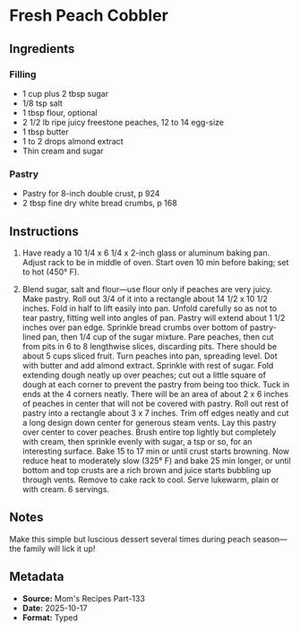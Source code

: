 # Fresh Peach Cobbler

## Ingredients

### Filling
- 1 cup plus 2 tbsp sugar
- 1/8 tsp salt
- 1 tbsp flour, optional
- 2 1/2 lb ripe juicy freestone peaches, 12 to 14 egg-size
- 1 tbsp butter
- 1 to 2 drops almond extract
- Thin cream and sugar

### Pastry
- Pastry for 8-inch double crust, p 924
- 2 tbsp fine dry white bread crumbs, p 168

## Instructions

1. Have ready a 10 1/4 x 6 1/4 x 2-inch glass or aluminum baking pan. Adjust rack to be in middle of oven. Start oven 10 min before baking; set to hot (450° F).

2. Blend sugar, salt and flour—use flour only if peaches are very juicy. Make pastry. Roll out 3/4 of it into a rectangle about 14 1/2 x 10 1/2 inches. Fold in half to lift easily into pan. Unfold carefully so as not to tear pastry, fitting well into angles of pan. Pastry will extend about 1 1/2 inches over pan edge. Sprinkle bread crumbs over bottom of pastry-lined pan, then 1/4 cup of the sugar mixture. Pare peaches, then cut from pits in 6 to 8 lengthwise slices, discarding pits. There should be about 5 cups sliced fruit. Turn peaches into pan, spreading level. Dot with butter and add almond extract. Sprinkle with rest of sugar. Fold extending dough neatly up over peaches; cut out a little square of dough at each corner to prevent the pastry from being too thick. Tuck in ends at the 4 corners neatly. There will be an area of about 2 x 6 inches of peaches in center that will not be covered with pastry. Roll out rest of pastry into a rectangle about 3 x 7 inches. Trim off edges neatly and cut a long design down center for generous steam vents. Lay this pastry over center to cover peaches. Brush entire top lightly but completely with cream, then sprinkle evenly with sugar, a tsp or so, for an interesting surface. Bake 15 to 17 min or until crust starts browning. Now reduce heat to moderately slow (325° F) and bake 25 min longer, or until bottom and top crusts are a rich brown and juice starts bubbling up through vents. Remove to cake rack to cool. Serve lukewarm, plain or with cream. 6 servings.

## Notes

Make this simple but luscious dessert several times during peach season—the family will lick it up!

## Metadata

- **Source:** Mom's Recipes Part-133
- **Date:** 2025-10-17
- **Format:** Typed
